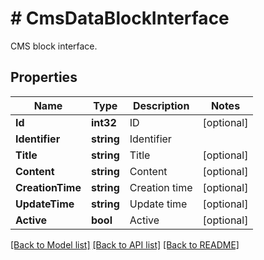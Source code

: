 # # CmsDataBlockInterface
CMS block interface.

## Properties 


Name | Type | Description | Notes
------------ | ------------- | ------------- | -------------
**Id**| **int32** | ID  | [optional]
**Identifier**| **string** | Identifier  |
**Title**| **string** | Title  | [optional]
**Content**| **string** | Content  | [optional]
**CreationTime**| **string** | Creation time  | [optional]
**UpdateTime**| **string** | Update time  | [optional]
**Active**| **bool** | Active  | [optional]


[[Back to Model list]](../../README.md#models) [[Back to API list]](../../README.md#endpoints) [[Back to README]](../../README.md)


